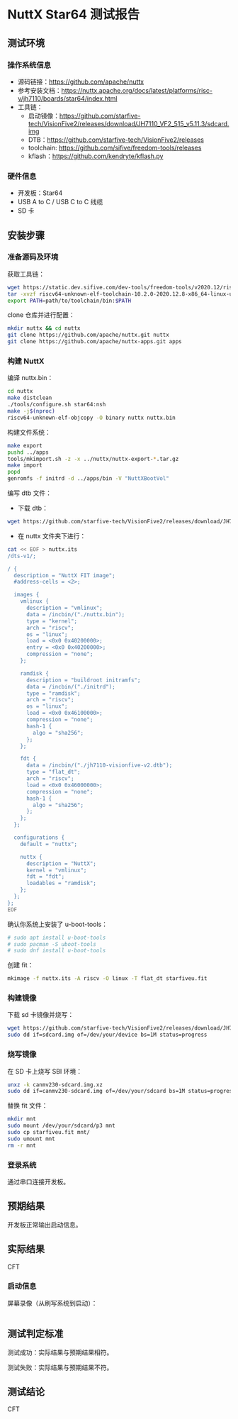 # NuttX Star64 测试报告

## 测试环境

### 操作系统信息

- 源码链接：https://github.com/apache/nuttx
- 参考安装文档：https://nuttx.apache.org/docs/latest/platforms/risc-v/jh7110/boards/star64/index.html
- 工具链：
    - 启动镜像：https://github.com/starfive-tech/VisionFive2/releases/download/JH7110_VF2_515_v5.11.3/sdcard.img
    - DTB：https://github.com/starfive-tech/VisionFive2/releases
    - toolchain: https://github.com/sifive/freedom-tools/releases
    - kflash：https://github.com/kendryte/kflash.py

### 硬件信息

- 开发板：Star64
- USB A to C / USB C to C 线缆
- SD 卡

## 安装步骤

### 准备源码及环境

获取工具链：
```bash
wget https://static.dev.sifive.com/dev-tools/freedom-tools/v2020.12/riscv64-unknown-elf-toolchain-10.2.0-2020.12.8-x86_64-linux-ubuntu14.tar.gz
tar -xvzf riscv64-unknown-elf-toolchain-10.2.0-2020.12.8-x86_64-linux-ubuntu14.tar.gz
export PATH=path/to/toolchain/bin:$PATH
```

clone 仓库并进行配置：
```bash
mkdir nuttx && cd nuttx
git clone https://github.com/apache/nuttx.git nuttx
git clone https://github.com/apache/nuttx-apps.git apps
```
### 构建 NuttX

编译 nuttx.bin：
```bash
cd nuttx
make distclean
./tools/configure.sh star64:nsh
make -j$(nproc)
riscv64-unknown-elf-objcopy -O binary nuttx nuttx.bin
```

构建文件系统：
```bash
make export
pushd ../apps
tools/mkimport.sh -z -x ../nuttx/nuttx-export-*.tar.gz
make import
popd
genromfs -f initrd -d ../apps/bin -V "NuttXBootVol"
```

编写 dtb 文件：
- 下载 dtb：
```bash
wget https://github.com/starfive-tech/VisionFive2/releases/download/JH7110_VF2_515_v5.11.3/jh7110-visionfive-v2.dtb
```
- 在 nuttx 文件夹下进行：
```bash
cat << EOF > nuttx.its
/dts-v1/;

/ {
  description = "NuttX FIT image";
  #address-cells = <2>;

  images {
    vmlinux {
      description = "vmlinux";
      data = /incbin/("./nuttx.bin");
      type = "kernel";
      arch = "riscv";
      os = "linux";
      load = <0x0 0x40200000>;
      entry = <0x0 0x40200000>;
      compression = "none";
    };

    ramdisk {
      description = "buildroot initramfs";
      data = /incbin/("./initrd");
      type = "ramdisk";
      arch = "riscv";
      os = "linux";
      load = <0x0 0x46100000>;
      compression = "none";
      hash-1 {
        algo = "sha256";
      };
    };

    fdt {
      data = /incbin/("./jh7110-visionfive-v2.dtb");
      type = "flat_dt";
      arch = "riscv";
      load = <0x0 0x46000000>;
      compression = "none";
      hash-1 {
        algo = "sha256";
      };
    };
  };

  configurations {
    default = "nuttx";

    nuttx {
      description = "NuttX";
      kernel = "vmlinux";
      fdt = "fdt";
      loadables = "ramdisk";
    };
  };
};
EOF
```

确认你系统上安装了 u-boot-tools：
```bash
# sudo apt install u-boot-tools
# sudo pacman -S uboot-tools
# sudo dnf install u-boot-tools
```

创建 fit：
```bash
mkimage -f nuttx.its -A riscv -O linux -T flat_dt starfiveu.fit
```

### 构建镜像

下载 sd 卡镜像并烧写：
```bash
wget https://github.com/starfive-tech/VisionFive2/releases/download/JH7110_VF2_515_v5.11.3/sdcard.img
sudo dd if=sdcard.img of=/dev/your/device bs=1M status=progress
```

### 烧写镜像

在 SD 卡上烧写 SBI 环境：
```bash
unxz -k canmv230-sdcard.img.xz
sudo dd if=canmv230-sdcard.img of=/dev/your/sdcard bs=1M status=progress
```

替换 fit 文件：
```bash
mkdir mnt
sudo mount /dev/your/sdcard/p3 mnt
sudo cp starfiveu.fit mnt/
sudo umount mnt
rm -r mnt
```

### 登录系统

通过串口连接开发板。

## 预期结果

开发板正常输出启动信息。

## 实际结果

CFT

### 启动信息

屏幕录像（从刷写系统到启动）：


```log
```

## 测试判定标准

测试成功：实际结果与预期结果相符。

测试失败：实际结果与预期结果不符。

## 测试结论

CFT